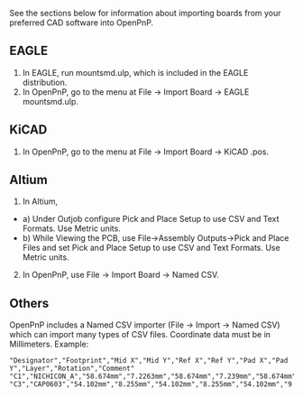 See the sections below for information about importing boards from your preferred CAD software into OpenPnP.

EAGLE
-----
1. In EAGLE, run mountsmd.ulp, which is included in the EAGLE distribution.
2. In OpenPnP, go to the menu at File -> Import Board -> EAGLE mountsmd.ulp.

KiCAD
-----
1. In OpenPnP, go to the menu at File -> Import Board -> KiCAD .pos.

Altium
------
1. In Altium, 
* a) Under Outjob configure Pick and Place Setup to use CSV and Text Formats.  Use Metric units.
* b) While Viewing the PCB, use File->Assembly Outputs->Pick and Place Files and set Pick and Place Setup to use CSV and Text Formats.  Use Metric units.
2. In OpenPnP, use File -> Import Board -> Named CSV.

Others
------

OpenPnP includes a Named CSV importer (File -> Import -> Named CSV) which can import many types of CSV files. Coordinate data must be in Millimeters. Example:

```
"Designator","Footprint","Mid X","Mid Y","Ref X","Ref Y","Pad X","Pad Y","Layer","Rotation","Comment"
"C1","NICHICON_A","58.674mm","7.2263mm","58.674mm","7.239mm","58.674mm","8.7376mm","T","90.00","10uF"
"C3","CAP0603","54.102mm","8.255mm","54.102mm","8.255mm","54.102mm","9.1694mm","T","270.00","1uF"
```